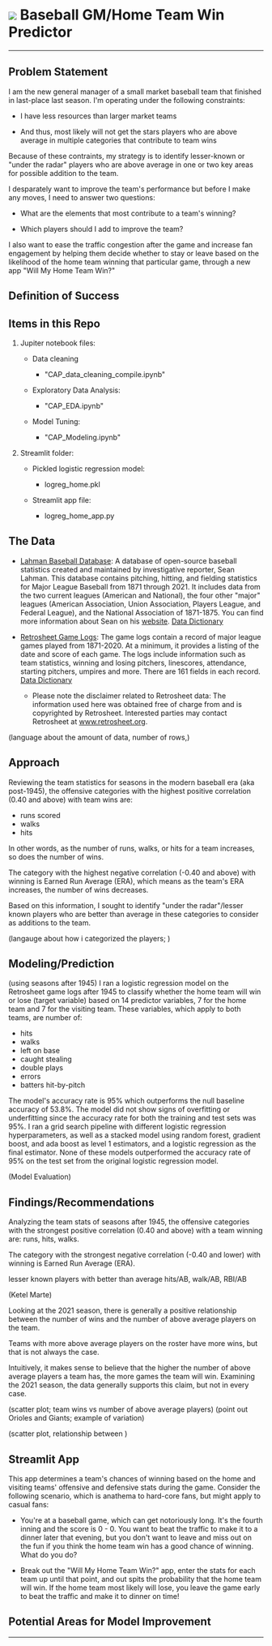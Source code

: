 # ![](https://ga-dash.s3.amazonaws.com/production/assets/logo-9f88ae6c9c3871690e33280fcf557f33.png) Baseball GM/Home Team Win Predictor
---

## Problem Statement

I am the new general manager of a small market baseball team that finished in last-place last season. I'm operating under the following constraints: 

- I have less resources than larger market teams

- And thus, most likely will not get the stars players who are above average in multiple categories that contribute to team wins

Because of these contraints, my strategy is to identify lesser-known or "under the radar" players who are above average in one or two key areas for possible addition to the team.

I desparately want to improve the team's performance but before I make any moves, I need to answer two questions:

- What are the elements that most contribute to a team's winning? 

- Which players should I add to improve the team?

I also want to ease the traffic congestion after the game and increase fan engagement by helping them decide whether to stay or leave based on the likelihood of the home team winning that particular game, through a new app "Will My Home Team Win?"


## Definition of Success

## Items in this Repo
1) Jupiter notebook files:

    - Data cleaning
           
        - "CAP_data_cleaning_compile.ipynb"
    
    - Exploratory Data Analysis:

        - "CAP_EDA.ipynb"

    - Model Tuning:
     
        - "CAP_Modeling.ipynb"

2) Streamlit folder:

    - Pickled logistic regression model:
    
        - logreg_home.pkl
    
    - Streamlit app file:
    
        - logreg_home_app.py


## The Data 

* [Lahman Baseball Database](https://www.seanlahman.com/baseball-archive/statistics/): A database of open-source baseball statistics created and maintained by investigative reporter, Sean Lahman. This database contains pitching, hitting, and fielding statistics for Major League Baseball from 1871 through 2021.  It includes data from the two current leagues (American and National), the four other "major" leagues (American Association, Union Association, Players League, and Federal League), and the National Association of 1871-1875. You can find more information about Sean on his [website](https://www.seanlahman.com/). [Data Dictionary](https://www.seanlahman.com/files/database/readme2021.txt)

* [Retrosheet Game Logs](https://www.retrosheet.org/gamelogs/index.html): The game logs contain a record of major league games played from 1871-2020. At a minimum, it provides a listing of the date and score of each game. The logs include information such as team statistics, winning and losing pitchers, linescores, attendance, starting pitchers, umpires and more. There are 161 fields in each record.  [Data Dictionary](https://www.retrosheet.org/gamelogs/glfields.txt) 
    - Please note the disclaimer related to Retrosheet data: The information used here was obtained free of charge from and is copyrighted by Retrosheet.  Interested parties may contact Retrosheet at www.retrosheet.org.

(language about the amount of data, number of rows,)


## Approach

Reviewing the team statistics for seasons in the modern baseball era (aka post-1945), the offensive categories with the highest positive correlation (0.40 and above) with team wins are:

- runs scored
- walks
- hits

In other words, as the number of runs, walks, or hits for a team increases, so does the number of wins. 

The category with the highest negative correlation (-0.40 and above) with winning is Earned Run Average (ERA), which means as the team's ERA increases, the number of wins decreases.

Based on this information, I sought to identify "under the radar"/lesser known players who are better than average in these categories to consider as additions to the team.

(langauge about how i categorized the players; )


## Modeling/Prediction
(using seasons after 1945)
I ran a logistic regression model on the Retrosheet game logs after 1945 to classify whether the home team will win or lose (target variable) based on 14 predictor variables, 7 for the home team and 7 for the visiting team. These variables, which apply to both teams, are number of:

- hits
- walks
- left on base
- caught stealing
- double plays
- errors
- batters hit-by-pitch

The model's accuracy rate is 95% which outperforms the null baseline accuracy of 53.8%. The model did not show signs of overfitting or underfitting since the accuracy rate for both the training and test sets was 95%. I ran a grid search pipeline with different logistic regression hyperparameters, as well as a stacked model using random forest, gradient boost, and ada boost as level 1 estimators, and a logistic regression as the final estimator. None of these models outperformed the accuracy rate of 95% on the test set from the original logistic regression model.


(Model Evaluation)

## Findings/Recommendations

Analyzing the team stats of seasons after 1945, the offensive categories with the strongest positive correlation (0.40 and above) with a team winning are: runs, hits, walks.

The category with the strongest negative correlation (-0.40 and lower) with winning is Earned Run Average (ERA).

lesser known players with better than average hits/AB, walk/AB, RBI/AB

(Ketel Marte)


Looking at the 2021 season, there is generally a positive relationship between the number of wins and the number of above average players on the team. 

Teams with more above average players on the roster have more wins, but that is not always the case.

Intuitively, it makes sense to believe that the higher the number of above average players a team has, the more games the team will win. Examining the 2021 season, the data generally supports this claim, but not in every case.

(scatter plot; team wins vs number of above average players)
(point out Orioles and Giants; example of variation)


(scatter plot, relationship between )



## Streamlit App

This app determines a team's chances of winning based on the home and visiting teams' offensive and defensive stats during the game. Consider the following scenario, which is anathema to hard-core fans, but might apply to casual fans:

- You're at a baseball game, which can get notoriously long. It's the fourth inning and the score is 0 - 0. You want to beat the traffic to make it to a dinner later that evening, but you don't want to leave and miss out on the fun if you think the home team win has a good chance of winning. What do you do? 

- Break out the "Will My Home Team Win?" app, enter the stats for each team up until that point, and out spits the probability that the home team will win. If the home team most likely will lose, you leave the game early to beat the traffic and make it to dinner on time!


## Potential Areas for Model Improvement

---

